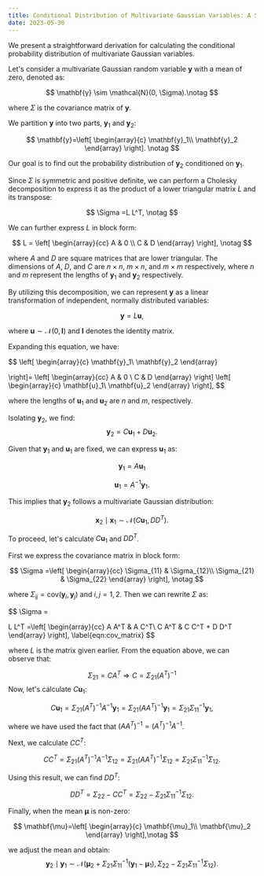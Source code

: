 ```yaml
---
title: Conditional Distribution of Multivariate Gaussian Variables: A Simple Derivation
date: 2023-05-30
---
```




We present a straightforward derivation for calculating the conditional probability distribution of multivariate Gaussian variables.

Let's consider a multivariate Gaussian random variable $\mathbf{y}$ with a mean of zero, denoted as:



$$
\mathbf{y} \sim \mathcal{N}(0, \Sigma).\notag
$$


where $\Sigma$ is the covariance matrix of $\mathbf{y}$.

We partition $\mathbf{y}$ into two parts, $\mathbf{y}_1$ and $\mathbf{y}_2$:


$$
\mathbf{y}=\left[
\begin{array}{c}
\mathbf{y}_1\\
\mathbf{y}_2
\end{array}
\right].
\notag
$$


Our goal is to find out the probability distribution of $\mathbf{y}_2$ conditioned on $\mathbf{y}_1$.



Since $\Sigma$ is symmetric and positive definite, we can perform a Cholesky decomposition to express it as the product of a lower triangular matrix $L$ and its transpose:



$$
\Sigma =L L^T, \notag
$$



We can further express $L$ in block form:



$$
L = \left[
\begin{array}{cc}
A & 0 \\
C & D
\end{array}
\right],
\notag
$$



where $A$ and $D$ are square matrices that are lower triangular. The dimensions of $A$, $D$, and $C$ are $n\times n$, $m\times n$, and $m\times m$ respectively, where $n$ and $m$ represent the lengths of $\mathbf{y}_1$ and $\mathbf{y}_2$ respectively.



By utilizing this decomposition, we can represent $\mathbf{y}$ as a linear transformation of independent, normally distributed variables:



$$
\mathbf{y} = L \mathbf{u},
\label{eqn:transform}
$$


where  $\mathbf{u} \sim  \mathcal{N}(0, \mathbf{I})$ and $\mathbf{I}$ denotes the identity matrix.



Expanding this equation, we have:


$$
\left[
\begin{array}{c}
\mathbf{y}_1\\
\mathbf{y}_2
\end{array}

\right]= \left[
\begin{array}{cc}
A & 0 \\
C & D
\end{array}
\right] 
\left[
\begin{array}{c}
\mathbf{u}_1\\
\mathbf{u}_2
\end{array}
\right],
$$


where the lengths of $\mathbf{u}_1$ and $\mathbf{u}_2$ are $n$ and $m$, respectively.

Isolating $\mathbf{y}_2$, we find:
$$
\mathbf{y}_2 = C \mathbf{u}_1 + D\mathbf{u}_2.
$$




Given that $\mathbf{y}_1$ and $\mathbf{u}_1$ are fixed, we can express $\mathbf{u}_1$ as:


$$
\mathbf{y}_1 = A \mathbf{u}_1
$$


$$
\mathbf{u}_1=A^{-1}\mathbf{y}_1.
$$


This implies that $\mathbf{y}_2$ follows a multivariate Gaussian distribution:



$$
\mathbf{x}_2 \mid \mathbf{x}_1 \sim \mathcal{N}(C\mathbf{u}_1, DD^T).
$$



To proceed, let's calculate $C\mathbf{u}_1$ and $D D^T$. 



First we express the covariance matrix  in block form:



$$
\Sigma =\left[
\begin{array}{cc}
\Sigma_{11} & \Sigma_{12}\\
\Sigma_{21} & \Sigma_{22}
\end{array}
\right],
\notag
$$



where $\Sigma_{ij}=\mathrm{cov}(\mathbf{y}_i, \mathbf{y}_j)$ and $i, j=1,2$. Then we can rewrite $\Sigma$ as:



$$
\Sigma = 

L L^T 
=\left[
\begin{array}{cc}
A A^T & A C^T\\
C A^T & C C^T + D D^T
\end{array}
\right],
\label{eqn:cov_matrix}
$$



where $L$ is the matrix given earlier. From the equation above, we can observe that:



$$
\Sigma_{21} = C A^T \Rightarrow C = \Sigma_{21} (A^T)^{-1}
$$
Now, let's calculate $C\mathbf{u}_1$:


$$
C\mathbf{u}_1 = \Sigma_{21} (A^T)^{-1} A^{-1}\mathbf{y}_1 = \Sigma_{21}(A A^T)^{-1} \mathbf{y}_1 = \Sigma_{21}\Sigma_{11}^{-1} \mathbf{y}_1,
$$


where we have used the fact that $(A A^T)^{-1} = (A^T)^{-1} A^{-1}$.

Next, we calculate $C C^T$:



$$
C C^T = \Sigma_{21}(A^T)^{-1} A^{-1}\Sigma_{12}=\Sigma_{21}(A A^T)^{-1}\Sigma_{12}=\Sigma_{21}\Sigma_{11}^{-1}\Sigma_{12}.
$$


Using this result, we can find $D D^T$:


$$
D D^T = \Sigma_{22} - C C^T = \Sigma_{22}-\Sigma_{21}\Sigma_{11}^{-1}\Sigma_{12}.
$$


Finally, when the mean $\mathbf{\mu}$ is non-zero:


$$
\mathbf{\mu}=\left[
\begin{array}{c}
\mathbf{\mu}_1\\
\mathbf{\mu}_2
\end{array}
\right],\notag
$$


we adjust the mean and obtain:
$$
\mathbf{y}_2 \mid \mathbf{y}_1 \sim \mathcal{N}(\mathbf{\mu}_2+\Sigma_{21}\Sigma_{11}^{-1} (\mathbf{y}_1-\mathbf{\mu}_1), \Sigma_{22}-\Sigma_{21}\Sigma_{11}^{-1}\Sigma_{12}).
$$

